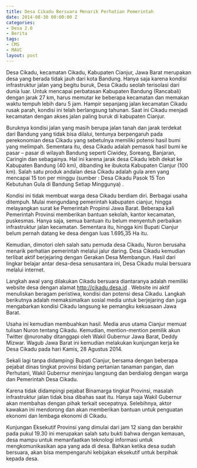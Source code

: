 ```yaml
---
title: Desa Cikadu Bersuara Menarik Perhatian Pemerintah
date: 2014-08-30 00:00:00 Z
categories:
- Desa 2.0
- Berita
tags:
- CMS
- MAVC
layout: post
---
```


Desa Cikadu, kecamatan Cikadu, Kabupaten Cianjur, Jawa Barat merupakan desa yang berada tidak jauh dari kota Bandung. Hanya saja karena kondisi infrastruktur jalan yang begitu buruk, Desa Cikadu seolah terisolasi dari dunia luar. Untuk mencapai perbatasan Kabupaten Bandung (Rancabali) dengan jarak 27 km, harus memutar ke beberapa kecamatan dan memakan waktu tempuh lebih daru 5 jam. Hampir sepanjang jalan kecamatan Cikadu rusak parah, kondisi ini  telah berlangsung tahunan.  Saat ini Cikadu menjadi kecamatan dengan akses jalan paling buruk di kabupaten Cianjur.

Buruknya kondisi jalan yang masih berupa jalan tanah dan jarak terdekat dari Bandung yang tidak bisa dilalui, tentunya berpengaruh pada perekonomian desa Cikadu yang sebetulnya memiliki potensi hasil bumi yang melimpah. Sementara itu, desa Cikadu adalah pemasok hasil bumi ke pasar – pasar di wilayah Bandung seperti Ciwidey, Soreang, Banjaran, Caringin dan sebagainya. Hal ini karena jarak desa Cikadu lebih dekat ke Kabupaten Bandung (40 km), dibanding ke ibukota Kabupaten Cianjur (100 km). Salah satu produk andalan desa Cikadu adalah gula aren yang mencapai 15 ton per minggu (sumber : Desa Cikadu Pasok 15 Ton Kebutuhan Gula di Bandung Setiap Minggunya) .

Kondisi ini tidak membuat warga desa Cikadu berdiam diri. Berbagai usaha ditempuh. Mulai mengundang pemerintah kabupaten cianjur, hingga melayangkan surat ke Pemerintah Propinsi Jawa Barat. Beberapa kali Pemerintah Provinsi memberikan bantuan sekolah, kantor kecamatan, puskesmas. Hanya saja, semua bantuan itu belum menyentuh perbaikan infrastruktur jalan kecamatan. Sementara itu, hingga kini Bupati Cianjur belum pernah datang ke desa dengan luas 1.695,35 Ha itu.

Kemudian, dimotori oleh salah satu pemuda desa Cikadu, Nuron berusaha menarik perhatian pemerintah melalui jalur daring. Desa Cikadu kemudian terlibat aktif berjejaring dengan Gerakan Desa Membangun. Hasil dari lingkar belajar antar desa-desa senusantara ini, Desa Cikadu mulai bersuara melalui internet.

Langkah awal yang dilakukan Cikadu bersuara diantaranya adalah memiliki website desa dengan alamat http://cikadu.desa.id . Website ini aktif menuliskan beragam peristiwa, kondisi dan potensi desa Cikadu. Langkah berikutnya adalah memaksimalkan sosial media untuk berjejaring dan juga mengabarkan kondisi Cikadu langsung ke pemangku kekuasaan Jawa Barat.

Usaha ini kemudian membuahkan hasil. Media arus utama Cianjur memuat tulisan Nuron tentang Cikadu. Kemudian, mention-mention pemilik akun Twitter @nuronaby ditanggapi oleh Wakil Gubernur Jawa Barat, Deddy Mizwar. Wagub Jawa Barat ini kemudian melakukan kunjungan kerja ke Desa Cikadu pada hari Kamis, 28 Agustus 2014.

Sekali lagi tanpa didampingi Bupati Cianjur, bersama dengan beberapa pejabat dinas tingkat provinsi bidang pertanian tanaman pangan, dan Perhutani, Wakil Gubernur meninjau langsung dan berdialog dengan warga dan Pemerintah Desa Cikadu.

Karena tidak didampingi pejabat Binamarga tingkat Provinsi, masalah infrastruktur jalan tidak bisa dibahas saat itu. Hanya saja Wakil Gubernur akan membahas dengan pihak terkait secepatnya. Selebihnya, aktor kawakan ini mendorong dan akan memberikan bantuan untuk penguatan ekonomi dan lembaga ekonomi di Cikadu.

Kunjungan Eksekutif Provinsi yang dimulai dari jam 12 siang dan berakhir pada pukul 19.30 ini merupakan salah satu bukti bahwa dengan kemauan, desa mampu untuk memanfaatkan teknologi informasi untuk mengkomunikasikan apa yang ada di desa. Bahkan ketika desa sudah bersuara, akan bisa mempengaruhi kebijakan eksekutif untuk berpihak kepada desa.
